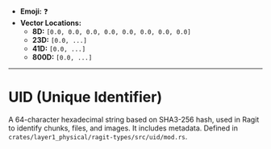 - **Emoji:** ❓
- **Vector Locations:**
    - **8D:** `[0.0, 0.0, 0.0, 0.0, 0.0, 0.0, 0.0, 0.0]`
    - **23D:** `[0.0, ...]`
    - **41D:** `[0.0, ...]`
    - **800D:** `[0.0, ...]`

---

# UID (Unique Identifier)

A 64-character hexadecimal string based on SHA3-256 hash, used in Ragit to identify chunks, files, and images. It includes metadata. Defined in `crates/layer1_physical/ragit-types/src/uid/mod.rs`.